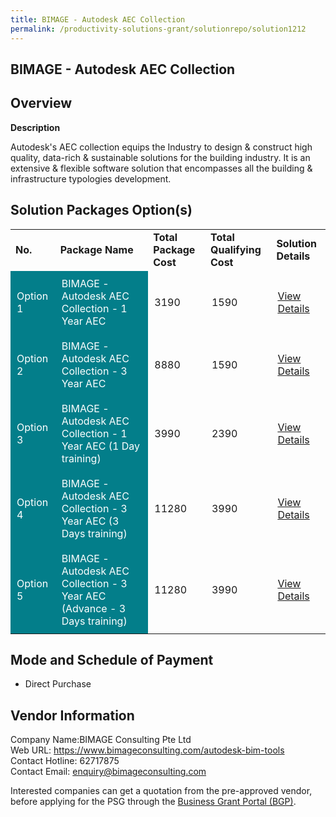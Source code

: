 ```yaml
---
title: BIMAGE - Autodesk AEC Collection
permalink: /productivity-solutions-grant/solutionrepo/solution1212
---
```


## BIMAGE - Autodesk AEC Collection

## Overview

**Description**

Autodesk's AEC collection equips the Industry to design & construct high quality, data-rich & sustainable solutions for the building industry. It is an extensive & flexible software solution that encompasses all the building & infrastructure typologies development.

## Solution Packages Option(s)

<table>
<tr>
<td><b>No.</b></td>
<td><b>Package Name</b></td>
<td><b>Total Package Cost</b></td>
<td><b>Total Qualifying Cost</b></td>
<td><b>Solution Details</b></td>
</tr>
<tr>
<td style='padding: 10px; background-color: #037E8A; color: #FFFFFF;'>Option 1</td>
<td style='padding: 10px; background-color: #037E8A; color: #FFFFFF;'>BIMAGE - Autodesk AEC Collection - 1 Year AEC</td>
<td style='padding: 10px;'>3190</td>
<td style='padding: 10px;'>1590</td>
<td style='padding: 10px;'><a href='https://www.gobusiness.gov.sg/images/psg/Desensitised_BIMAGE_Annex_3_CR_wef_30_Dec_2020_Part_1.pdf' target='_blank'>View Details</a></td>
</tr>
<tr>
<td style='padding: 10px; background-color: #037E8A; color: #FFFFFF;'>Option 2</td>
<td style='padding: 10px; background-color: #037E8A; color: #FFFFFF;'>BIMAGE - Autodesk AEC Collection - 3 Year AEC</td>
<td style='padding: 10px;'>8880</td>
<td style='padding: 10px;'>1590</td>
<td style='padding: 10px;'><a href='https://www.gobusiness.gov.sg/images/psg/Desensitised_BIMAGE_Annex_3_CR_wef_30_Dec_2020_Part_2.pdf' target='_blank'>View Details</a></td>
</tr>
<tr>
<td style='padding: 10px; background-color: #037E8A; color: #FFFFFF;'>Option 3</td>
<td style='padding: 10px; background-color: #037E8A; color: #FFFFFF;'>BIMAGE - Autodesk AEC Collection - 1 Year AEC (1 Day training)</td>
<td style='padding: 10px;'>3990</td>
<td style='padding: 10px;'>2390</td>
<td style='padding: 10px;'><a href='https://www.gobusiness.gov.sg/images/psg/Desensitised_BIMAGE_Annex_3_CR_wef_30_Dec_2020_Part_3.pdf' target='_blank'>View Details</a></td>
</tr>
<tr>
<td style='padding: 10px; background-color: #037E8A; color: #FFFFFF;'>Option 4</td>
<td style='padding: 10px; background-color: #037E8A; color: #FFFFFF;'>BIMAGE - Autodesk AEC Collection - 3 Year AEC (3 Days training)</td>
<td style='padding: 10px;'>11280</td>
<td style='padding: 10px;'>3990</td>
<td style='padding: 10px;'><a href='https://www.gobusiness.gov.sg/images/psg/Desensitised_BIMAGE_Annex_3_CR_wef_30_Dec_2020_Part_4.pdf' target='_blank'>View Details</a></td>
</tr>
<tr>
<td style='padding: 10px; background-color: #037E8A; color: #FFFFFF;'>Option 5</td>
<td style='padding: 10px; background-color: #037E8A; color: #FFFFFF;'>BIMAGE - Autodesk AEC Collection - 3 Year AEC (Advance - 3 Days training)</td>
<td style='padding: 10px;'>11280</td>
<td style='padding: 10px;'>3990</td>
<td style='padding: 10px;'><a href='https://www.gobusiness.gov.sg/images/psg/Desensitised_BIMAGE_Annex_3_CR_wef_30_Dec_2020_Part_5.pdf' target='_blank'>View Details</a></td>
</tr>
</table>

## Mode and Schedule of Payment

 - Direct Purchase

## Vendor Information

 Company Name:BIMAGE Consulting Pte Ltd <br>Web URL: https://www.bimageconsulting.com/autodesk-bim-tools <br>Contact Hotline: 62717875 <br>Contact Email: enquiry@bimageconsulting.com <br>

Interested companies can get a quotation from the pre-approved vendor, before applying for the PSG through the <a href='https://www.businessgrants.gov.sg/' target='_blank' rel='noopener'>Business Grant Portal (BGP)</a>.

<script src="/jquery/resize-tables.js"></script>
